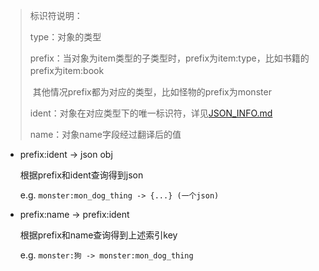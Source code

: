 >   标识符说明：
>
>   type：对象的类型
>
>   prefix：当对象为item类型的子类型时，prefix为item:type，比如书籍的prefix为item:book
>
>   ​			 其他情况prefix都为对应的类型，比如怪物的prefix为monster
>
>   ident：对象在对应类型下的唯一标识符，详见[JSON_INFO.md](https://github.com/CleverRaven/Cataclysm-DDA/blob/master/doc/JSON_INFO.md)
>
>   name：对象name字段经过翻译后的值

-   prefix:ident ->  json obj

    根据prefix和ident查询得到json

    e.g. `monster:mon_dog_thing -> {...} (一个json)`

-   prefix:name  -> prefix:ident

    根据prefix和name查询得到上述索引key

    e.g. `monster:狗 -> monster:mon_dog_thing`